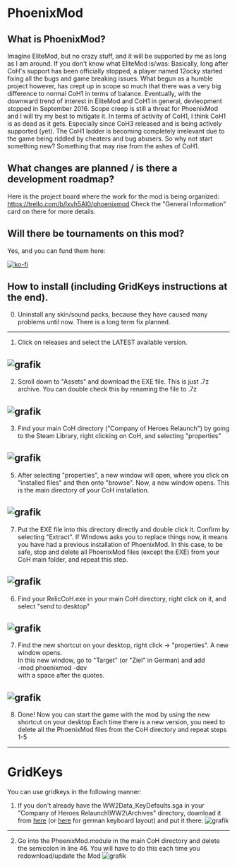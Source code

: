 # PhoenixMod

## What is PhoenixMod?
Imagine EliteMod, but no crazy stuff, and it will be supported by me as long as I am around.
If you don't know what EliteMod is/was: Basically, long after CoH's support has been officially stopped,
a player named 12ocky started fixing all the bugs and game breaking issues. What begun as a humble project however, 
has crept up in scope so much that there was a very big difference to normal CoH1 in terms of balance.
Eventually, with the downward trend of interest in EliteMod and CoH1 in general, devleopment stopped in September 2016.
Scope creep is still a threat for PhoenixMod and I will try my best to mitigate it. In terms of activity of CoH1, 
I think CoH1 is as dead as it gets. Especially since CoH3 released and is being actively supported (yet).
The CoH1 ladder is becoming completely irrelevant due to the game being riddled by cheaters and bug abusers.
So why not start something new? Something that may rise from the ashes of CoH1.

## What changes are planned / is there a development roadmap?
Here is the project board where the work for the mod is being organized:
https://trello.com/b/lxvh5AI0/phoenixmod
Check the "General Information" card on there for more details.

## Will there be tournaments on this mod?
Yes, and you can fund them here:

[![ko-fi](https://ko-fi.com/img/githubbutton_sm.svg)](https://ko-fi.com/M4M8X1O2A)


## How to install (including GridKeys instructions at the end). 

0. Uninstall any skin/sound packs, because they have caused many problems until now. There is a long term fix planned.
---
1. Click on releases and select the LATEST available version.
   
![grafik](https://github.com/Nubb3r/PhoenixMod/assets/12478713/9ae5df69-ed13-4bb8-9d13-8f8a058fe081)
---
2. Scroll down to "Assets" and download the EXE file. This is just .7z archive. You can double check this by renaming the file to .7z
   
![grafik](https://github.com/Nubb3r/PhoenixMod/assets/12478713/fb483517-985e-4ce1-86da-06b1d98daf17)
---
3. Find your main CoH directory ("Company of Heroes Relaunch") by going to the Steam Library, right clicking on CoH, and selecting "properties"

![grafik](https://github.com/Nubb3r/PhoenixMod/assets/12478713/c48f9951-46ba-47a3-bedd-8a1fde19860a)
---
5. After selecting "properties", a new window will open, where you click on "installed files" and then onto "browse". Now, a new window opens. This is the main directory of your CoH installation.
   
![grafik](https://github.com/Nubb3r/PhoenixMod/assets/12478713/9b74b189-2370-4ef6-8466-cc76a4b92b46)
---
7. Put the EXE file into this directory directly and double click it. Confirm by selecting "Extract". If Windows asks you to replace things now, it means you have had a previous installation of PhoenixMod. In this case, to be safe, stop and delete all PhoenixMod files (except the EXE) from your CoH main folder, and repeat this step.
   
![grafik](https://github.com/Nubb3r/PhoenixMod/assets/12478713/e9e1dfa7-e09a-45c0-91a9-0fbdec1078cf)
---
6. Find your RelicCoH.exe in your main CoH directory, right click on it, and select "send to desktop"
   
![grafik](https://user-images.githubusercontent.com/12478713/160441611-e84c3e7d-2100-4a3d-9f23-d4a707afbe14.png)
---
7. Find the new shortcut on your desktop, right click -> "properties". A new window opens.<br>
In this new window, go to "Target" (or "Ziel" in German) and add<br>
-mod phoenixmod -dev<br>
with a space after the quotes.

![grafik](https://user-images.githubusercontent.com/12478713/200003634-db392825-e72f-402d-b698-f9e3541d6952.png)
---
8. Done! Now you can start the game with the mod by using the new shortcut on your desktop
Each time there is a new version, you need to delete all the PhoenixMod files from the CoH directory and repeat steps 1-5
---
# GridKeys
You can use gridkeys in the following manner:

1. If you don't already have the WW2Data_KeyDefaults.sga in your "Company of Heroes Relaunch\WW2\Archives" directory,
   download it from [here](https://github.com/Nubb3r/PhoenixMod/files/8417378/WW2Data_KeyDefaults.zip) (or [here](https://github.com/Nubb3r/PhoenixMod/files/8417617/WW2Data_KeyDefaults_de.zip) for german keyboard layout) and put it there:
![grafik](https://user-images.githubusercontent.com/12478713/161741018-b3a25ffc-bee1-4249-95a4-ffb77d7e0509.png)
---
2. Go into the PhoenixMod.module in the main CoH directory and delete the semicolon in line 46. You will have to do this each time you redownload/update the Mod
![grafik](https://user-images.githubusercontent.com/12478713/161740515-9f49f85c-1be4-4557-9af0-c0668b81d48c.png)



